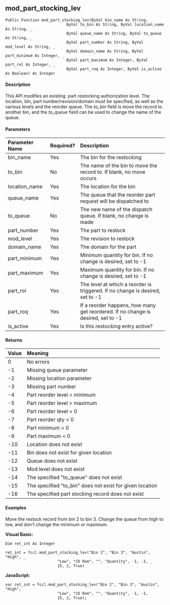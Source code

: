 mod_part_stocking_lev
-----------------------

```
Public Function mod_part_stocking_lev(ByVal bin_name As String, _
                           ByVal to_bin As String, ByVal location_name As String, _
                           ByVal queue_name As String, ByVal to_queue As String, _
                           ByVal part_number As String, ByVal mod_level As String, _
                           ByVal domain_name As String, ByVal part_minimum As Integer, _
                           ByVal part_maximum As Integer, ByVal part_rol As Integer, _
                           ByVal part_roq As Integer, ByVal is_active As Boolean) As Integer
```

#### Description

This API modifies an existing  part restocking authorization level. The location, bin, part number/revision/domain must be specified, as well as the various levels and the reorder queue. The _to_bin_ field is move the record to another bin, and the _to_queue_ field can be used to change the name of the queue.

#### Parameters

| Parameter Name | Required? | Description |
|:--- |:--- |:--- |
| bin_name | Yes | The bin for the restocking |
| to_bin | No | The name of the bin to move the record to. If blank, no move occurs |
| location_name | Yes | The location for the bin |
| queue_name | Yes | The queue that the reorder part request will be dispatched to |
| to_queue | No | The new name of the dispatch queue. If blank, no change is made |
| part_number | Yes | The part to restock |
| mod_level | Yes | The revision to restock |
| domain_name | Yes | The domain for the part |
| part_minimum | Yes | Minimum quantity for bin. If no change is desired, set to -1 |
| part_maximum | Yes | Maximum quantity for bin. If no change is desired, set to -1 |
| part_rol | Yes | The level at which a reorder is triggered. If no change is desired, set to -1 |
| part_roq | Yes | If a reorder happens, how many get reordered. If no change is desired, set to -1 |
| is_active | Yes | Is this restocking entry active? |

#### Returns

| Value | Meaning |
|:--- |:--- |
| 0 | No errors |
| -1 | Missing queue parameter |
| -2 | Missing location parameter |
| -3 | Missing part number |
| -4 | Part reorder level < minimum |
| -5 | Part reorder level > maximum |
| -6 | Part reorder level < 0 |
| -7 | Part reorder qty < 0 |
| -8 | Part minimum < 0 |
| -9 | Part maximum < 0 |
| -10 | Location does not exist |
| -11 | Bin does not exist for given location |
| -12 | Queue does not exist |
| -13 | Mod level does not exist |
| -14 | The specified "to_queue" does not exist |
| -15 | The specified "to_bin" does not exist for given location |
| -16 | The specified part stocking record does not exist |

#### Examples

Move the restock record from bin 2 to bin 3. Change the queue from high to low, and don't change the minimum or maximum.

**Visual Basic:**
```
Dim ret_int As Integer

ret_int = fccl.mod_part_stocking_lev("Bin 2", "Bin 3", "Austin", "High", _
                       "Low", "CD Rom", "", "Quantity", -1, -1, _
                       15, 2, True)
```

**JavaScript:**
```
var ret_int = fccl.mod_part_stocking_lev("Bin 2", "Bin 3", "Austin", "High",
                       "Low", "CD Rom", "", "Quantity", -1, -1,
                       15, 2, True);
```